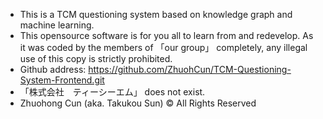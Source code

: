 - This is a TCM questioning system based on knowledge graph and machine learning.
- This opensource software is for you all to learn from and redevelop. As it was coded by the members of 「our group」 completely, any illegal use of this copy is strictly prohibited. 
- Github address: https://github.com/ZhuohCun/TCM-Questioning-System-Frontend.git
- 「株式会社　ティーシーエム」 does not exist.
- Zhuohong Cun (aka. Takukou Sun) © All Rights Reserved

